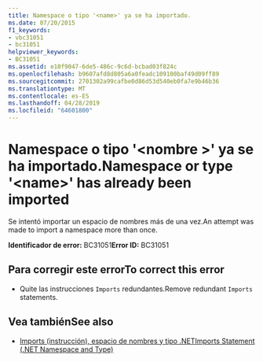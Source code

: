```yaml
---
title: Namespace o tipo '<name>' ya se ha importado.
ms.date: 07/20/2015
f1_keywords:
- vbc31051
- bc31051
helpviewer_keywords:
- BC31051
ms.assetid: e10f9047-6de5-486c-9c6d-bcbad03f824c
ms.openlocfilehash: b9607afd8d805a6a0feadc109100baf49d09ff89
ms.sourcegitcommit: 2701302a99cafbe0d86d53d540eb0fa7e9b46b36
ms.translationtype: MT
ms.contentlocale: es-ES
ms.lasthandoff: 04/28/2019
ms.locfileid: "64601800"
---
```

# <a name="namespace-or-type-name-has-already-been-imported"></a><span data-ttu-id="3c982-102">Namespace o tipo '\<nombre >' ya se ha importado.</span><span class="sxs-lookup"><span data-stu-id="3c982-102">Namespace or type '\<name>' has already been imported</span></span>
<span data-ttu-id="3c982-103">Se intentó importar un espacio de nombres más de una vez.</span><span class="sxs-lookup"><span data-stu-id="3c982-103">An attempt was made to import a namespace more than once.</span></span>  
  
 <span data-ttu-id="3c982-104">**Identificador de error:** BC31051</span><span class="sxs-lookup"><span data-stu-id="3c982-104">**Error ID:** BC31051</span></span>  
  
## <a name="to-correct-this-error"></a><span data-ttu-id="3c982-105">Para corregir este error</span><span class="sxs-lookup"><span data-stu-id="3c982-105">To correct this error</span></span>  
  
- <span data-ttu-id="3c982-106">Quite las instrucciones `Imports` redundantes.</span><span class="sxs-lookup"><span data-stu-id="3c982-106">Remove redundant `Imports` statements.</span></span>  
  
## <a name="see-also"></a><span data-ttu-id="3c982-107">Vea también</span><span class="sxs-lookup"><span data-stu-id="3c982-107">See also</span></span>

- [<span data-ttu-id="3c982-108">Imports (instrucción), espacio de nombres y tipo .NET</span><span class="sxs-lookup"><span data-stu-id="3c982-108">Imports Statement (.NET Namespace and Type)</span></span>](../../visual-basic/language-reference/statements/imports-statement-net-namespace-and-type.md)
